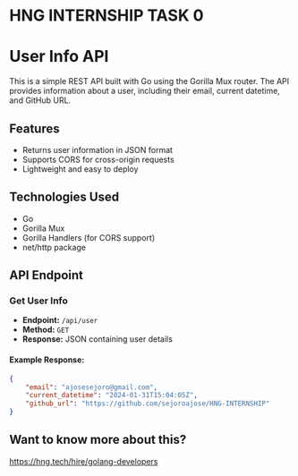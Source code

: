 # HNG INTERNSHIP TASK 0

# User Info API

This is a simple REST API built with Go using the Gorilla Mux router. The API provides information about a user, including their email, current datetime, and GitHub URL.

## Features
- Returns user information in JSON format
- Supports CORS for cross-origin requests
- Lightweight and easy to deploy

## Technologies Used
- Go
- Gorilla Mux
- Gorilla Handlers (for CORS support)
- net/http package

## API Endpoint

### Get User Info
- **Endpoint:** `/api/user`
- **Method:** `GET`
- **Response:** JSON containing user details

#### Example Response:
```json
{
    "email": "ajosesejoro@gmail.com",
    "current_datetime": "2024-01-31T15:04:05Z",
    "github_url": "https://github.com/sejoroajose/HNG-INTERNSHIP"
}
```

## Want to know more about this?
https://hng.tech/hire/golang-developers